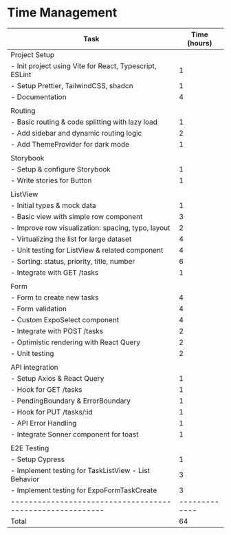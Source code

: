 # Time Management

| Task                                                      | Time (hours)  |
| --------------------------------------------------------- | ------------- |
| Project Setup                                             |               |
| - Init project using Vite for React, Typescript, ESLint   | 1             |
| - Setup Prettier, TailwindCSS, shadcn                     | 1             |
| - Documentation                                           | 4             |
|                                                           |               |
| Routing                                                   |               |
| - Basic routing & code splitting with lazy load           | 1             |
| - Add sidebar and dynamic routing logic                   | 2             |
| - Add ThemeProvider for dark mode                         | 1             |
|                                                           |               |
| Storybook                                                 |               |
| - Setup & configure Storybook                             | 1             |
| - Write stories for Button                                | 1             |
|                                                           |               |
| ListView                                                  |               |
| - Initial types & mock data                               | 1             |
| - Basic view with simple row component                    | 3             |
| - Improve row visualization: spacing, typo, layout        | 2             |
| - Virtualizing the list for large dataset                 | 4             |
| - Unit testing for ListView & related component           | 4             |
| - Sorting: status, priority, title, number                | 6             |
| - Integrate with GET /tasks                               | 1             |
|                                                           |               |
| Form                                                      |               |
| - Form to create new tasks                                | 4             |
| - Form validation                                         | 4             |
| - Custom ExpoSelect component                             | 4             |
| - Integrate with POST /tasks                              | 2             |
| - Optimistic rendering with React Query                   | 2             |
| - Unit testing                                            | 2             |
|                                                           |               |
| API integration                                           |               |
| - Setup Axios & React Query                               | 1             |
| - Hook for GET /tasks                                     | 1             |
| - PendingBoundary & ErrorBoundary                         | 1             |
| - Hook for PUT /tasks/:id                                 | 1             |
| - API Error Handling                                      | 1             |
| - Integrate Sonner component for toast                    | 1             |
|                                                           |               |
| E2E Testing                                               |               |
| - Setup Cypress                                           | 1             |
| - Implement testing for TaskListView - List Behavior      | 3             |
| - Implement testing for ExpoFormTaskCreate                | 3             |
| --------------------------------------------------------- | ------------- |
| Total                                                     | 64            |